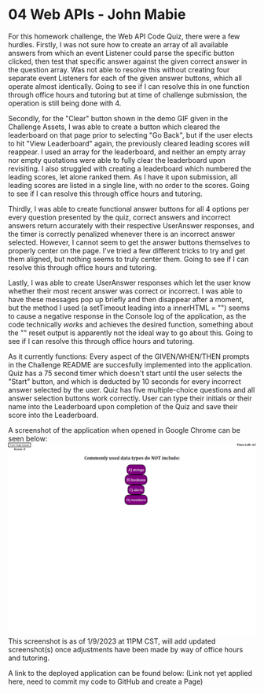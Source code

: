 # 04 Web APIs - John Mabie

For this homework challenge, the Web API Code Quiz, there were a few hurdles.
Firstly, I was not sure how to create an array of all available answers from which an event Listener could parse the specific button clicked, then test that specific answer against the given correct answer in the question array. Was not able to resolve this without creating four separate event Listeners for each of the given answer buttons, which all operate almost identically. Going to see if I can resolve this in one function through office hours and tutoring but at time of challenge submission, the operation is still being done with 4.

Secondly, for the "Clear" button shown in the demo GIF given in the Challenge Assets, I was able to create a button which cleared the leaderboard on that page prior to selecting "Go Back", but if the user elects to hit "View Leaderboard" again, the previously cleared leading scores will reappear. I used an array for the leaderboard, and neither an empty array nor empty quotations were able to fully clear the leaderboard upon revisiting. I also struggled with creating a leaderboard which numbered the leading scores, let alone ranked them. As I have it upon submission, all leading scores are listed in a single line, with no order to the scores. Going to see if I can resolve this through office hours and tutoring.

Thirdly, I was able to create functional answer buttons for all 4 options per every question presented by the quiz, correct answers and incorrect answers return accurately with their respective UserAnswer responses, and the timer is correctly penalized whenever there is an incorrect answer selected. However, I cannot seem to get the answer buttons themselves to properly center on the page. I've tried a few different tricks to try and get them aligned, but nothing seems to truly center them. Going to see if I can resolve this through office hours and tutoring.

Lastly, I was able to create UserAnswer responses which let the user know whether their most recent answer was correct or incorrect. I was able to have these messages pop up briefly and then disappear after a moment, but the method I used (a setTimeout leading into a innerHTML = "") seems to cause a negative response in the Console log of the application, as the code technically *works* and achieves the desired function, something about the "" reset output is apparently not the ideal way to go about this. Going to see if I can resolve this through office hours and tutoring.

As it currently functions:
Every aspect of the GIVEN/WHEN/THEN prompts in the Challenge README are succesfully implemented into the application. Quiz has a 75 second timer which doesn't start until the user selects the "Start" button, and which is deducted by 10 seconds for every incorrect answer selected by the user. Quiz has five multiple-choice questions and all answer selection buttons work correctly. User can type their initials or their name into the Leaderboard upon completion of the Quiz and save their score into the Leaderboard.

A screenshot of the application when opened in Google Chrome can be seen below:
![Screenshot of my Code Quiz](./assets/images/screenshot-of-quiz-1-9-23.png)
This screenshot is as of 1/9/2023 at 11PM CST, will add updated screenshot(s) once adjustments have been made by way of office hours and tutoring.

A link to the deployed application can be found below:
(Link not yet applied here, need to commit my code to GitHub and create a Page)